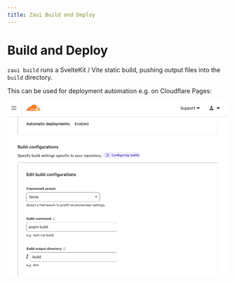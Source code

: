 ```yaml
---
title: Zaui Build and Deploy
---
```


# Build and Deploy

`zaui build` runs a SvelteKit / Vite static build, pushing output files into the `build` directory.

This can be used for deployment automation e.g. on Cloudflare Pages:

![Cloudflare build configuration](images/cloudflare-build-config.png)
